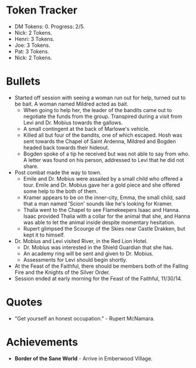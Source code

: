
# Token Tracker
- DM Tokens: 0. Progress: 2/5.
- Nick: 2 Tokens.
- Henri: 3 Tokens.
- Joe: 3 Tokens.
- Pat: 3 Tokens.
- Nick: 2 Tokens.

# Bullets
- Started off session with seeing a woman run out for help, turned out to be bait. A woman named Mildred acted as bait.
	- When going to help her, the leader of the bandits came out to negotiate the funds from the group. Transpired during a visit from Levi and Dr. Mobius towards the gallows.
	- A small contingent at the back of Marlowe's vehicle.
	- Killed all but four of the bandits, one of which escaped. Hosh was sent towards the Chapel of Saint Ardenna, Mildred and Bogden headed back towards their hideout.
	- Bogden spoke of a tip he received but was not able to say from who. A letter was found on his person, addressed to Levi that he did not share.
- Post combat made the way to town.
	- Emile and Dr. Mobius were assailed by a small child who offered a tour. Emile and Dr. Mobius gave her a gold piece and she offered some help to the both of them.
	- Kramer appears to be on the inner-city, Emma, the small child, said that a man named 'Scion' sounds like he's looking for Kramer.
	- Thalia went to the Chapel to see Flamekeepers Isaac and Hanna. Isaac provided Thalia with a collar for the animal that she, and Hanna was able to let the animal inside despite momentary hesitation.
	- Rupert glimpsed the Scourge of the Skies near Castle Drakken, but kept it to himself.
- Dr. Mobius and Levi visited River, in the Red Lion Hotel.
	- Dr. Mobius was interested in the Shield Guardian that she has.
	- An academy ring will be sent and given to Dr. Mobius.
	- Assessments for Levi should begin shortly.
- At the Feast of the Faithful, there should be members both of the Falling Fire and the Knights of the Silver Order. 
- Session ended at early morning for the Feast of the Faithful, 11/30/14.
# Quotes
- "Get yourself an honest occupation." - Rupert McNamara.

# Achievements
- **Border of the Sane World** - Arrive in Emberwood Village.